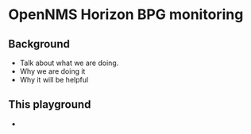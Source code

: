 # OpenNMS Horizon BPG  monitoring 

## Background 
- Talk about what we are doing.
- Why we are doing it 
- Why it will be helpful 

## This playground

- 







